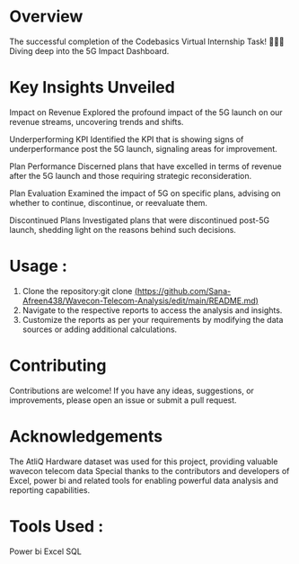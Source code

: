 # Overview
The successful completion of the Codebasics Virtual Internship Task! 🎉👨‍💻 Diving deep into the 5G Impact Dashboard.

# Key Insights Unveiled
Impact on Revenue
Explored the profound impact of the 5G launch on our revenue streams, uncovering trends and shifts.

Underperforming KPI
Identified the KPI that is showing signs of underperformance post the 5G launch, signaling areas for improvement.

Plan Performance
Discerned plans that have excelled in terms of revenue after the 5G launch and those requiring strategic reconsideration.

Plan Evaluation
Examined the impact of 5G on specific plans, advising on whether to continue, discontinue, or reevaluate them.

Discontinued Plans
Investigated plans that were discontinued post-5G launch, shedding light on the reasons behind such decisions.

# Usage :
1. Clone the repository:git clone [(https://github.com/Sana-Afreen438/Wavecon-Telecom-Analysis/edit/main/README.md)](https://github.com/Sana-Afreen438/Wavecon-Telecom-Analysis)
2. Navigate to the respective reports to access the analysis and insights.
3. Customize the reports as per your requirements by modifying the data sources or adding additional calculations.

# Contributing
Contributions are welcome! If you have any ideas, suggestions, or improvements, please open an issue or submit a pull request.

# Acknowledgements
The AtliQ Hardware dataset was used for this project, providing valuable wavecon telecom data Special thanks to the contributors and developers of Excel, power bi and related tools for enabling powerful data analysis and reporting capabilities.

# Tools Used :
Power bi
Excel
SQL
